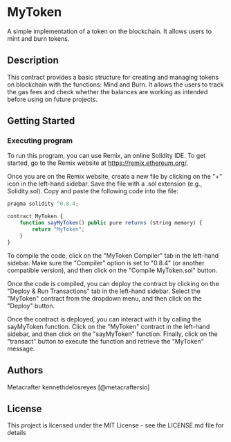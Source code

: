 # MyToken

A simple implementation of a token on the blockchain. It allows users to mint and burn tokens.

## Description

This contract provides a basic structure for creating and managing tokens on blockchain with the functions: Mind and Burn. It allows the users to track the gas fees and check whether the balances are working as intended before using on future projects.

## Getting Started

### Executing program

To run this program, you can use Remix, an online Solidity IDE. To get started, go to the Remix website at https://remix.ethereum.org/.

Once you are on the Remix website, create a new file by clicking on the "+" icon in the left-hand sidebar. Save the file with a .sol extension (e.g., Solidity.sol). Copy and paste the following code into the file:

```javascript
pragma solidity ^0.8.4;

contract MyToken {
    function sayMyToken() public pure returns (string memory) {
        return "MyToken";
    }
}

```

To compile the code, click on the "MyToken Compiler" tab in the left-hand sidebar. Make sure the "Compiler" option is set to "0.8.4" (or another compatible version), and then click on the "Compile MyToken.sol" button.

Once the code is compiled, you can deploy the contract by clicking on the "Deploy & Run Transactions" tab in the left-hand sidebar. Select the "MyToken" contract from the dropdown menu, and then click on the "Deploy" button.

Once the contract is deployed, you can interact with it by calling the sayMyToken function. Click on the "MyToken" contract in the left-hand sidebar, and then click on the "sayMyToken" function. Finally, click on the "transact" button to execute the function and retrieve the "MyToken" message.

## Authors

Metacrafter kennethdelosreyes
[@metacraftersio]


## License

This project is licensed under the MIT License - see the LICENSE.md file for details

